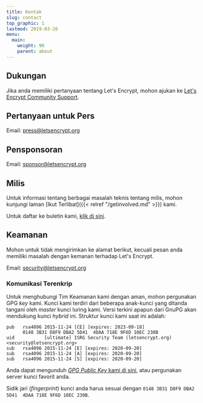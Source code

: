 ```yaml
---
title: Kontak
slug: contact
top_graphic: 1
lastmod: 2019-03-26
menu:
  main:
    weight: 90
    parent: about
---
```


## Dukungan

Jika anda memiliki pertanyaan tentang Let's Encrypt, mohon ajukan ke [Let's Encrypt Community Support](https://community.letsencrypt.org/).

## Pertanyaan untuk Pers

Email: [press@letsencrypt.org](mailto:press@letsencrypt.org)

## Pensponsoran

Email: [sponsor@letsencrypt.org](mailto:sponsor@letsencrypt.org)

## Milis

Untuk informasi tentang berbagai masalah teknis tentang milis, mohon kunjungi laman [Ikut Terlibat]({{< relref "/getinvolved.md" >}}) kami.

Untuk daftar ke buletin kami, [klik di sini](https://letsencrypt.us14.list-manage.com/subscribe?u=dc00f5bdab7179027a494d4e8&id=ec773c6bad).

## Keamanan

Mohon untuk tidak mengirimkan ke alamat berikut, kecuali pesan anda memiliki masalah dengan kemanan terhadap Let's Encrypt.

Email: [security@letsencrypt.org](mailto:security@letsencrypt.org)

### Komunikasi Terenkrip

Untuk menghubungi Tim Keamanan kami dengan aman, mohon pergunakan GPG *key* kami. Kunci kami terdiri dari beberapa anak-kunci yang ditanda tangani oleh *master* kunci luring kami. Versi terkini apapun dari GnuPG akan mendukung kunci *hybrid* ini. Struktur kunci kami saat ini adalah:

```
pub   rsa4096 2015-11-24 [CE] [expires: 2023-09-18]
      0148 3B31 D8F9 DBA2 5D41  4DAA 718E 9F6D 10EC 230B
uid           [ultimate] ISRG Security Team (letsencrypt.org) <security@letsencrypt.org>
sub   rsa4096 2015-11-24 [E] [expires: 2020-09-20]
sub   rsa4096 2015-11-24 [A] [expires: 2020-09-20]
sub   rsa4096 2015-11-24 [S] [expires: 2020-09-20]
```

Anda dapat mengunduh [*GPG Public Key* kami di sini](/security_letsencrypt.org-publickey.asc), atau pergunakan server kunci favorit anda.

Sidik jari (*fingerprint*) kunci anda harus sesuai dengan `0148 3B31 D8F9 DBA2 5D41  4DAA 718E 9F6D 10EC 230B`.
